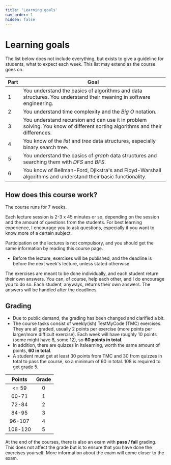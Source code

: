 ```yaml
---
title: 'Learning goals'
nav_order: 1
hidden: false
---
```


# Learning goals

The list below does not include everything, but exists to give a guideline for students, what to expect each week. This list may extend as the course goes on.

| Part   |      Goal  
|----------|-------------|
| 1| You understand the basics of algorithms and data structures. You understand their meaning in software engineering. |
| 2| You understand time complexity and the *Big O* notation.  |
| 3| You understand recursion and can use it in problem solving. You know of different sorting algorithms and their differences. |
| 4| You know of the *list* and *tree* data structures, especially binary search tree. |
| 5| You understand the basics of *graph* data structures and searching them with *DFS* and *BFS*. |
| 6| You know of Bellman-Ford, Djikstra's and Floyd-Warshall algorithms and understand their basic functionality. |


## How does this course work?

The course runs for 7 weeks.

Each lecture session is 2-3 x 45 minutes or so, depending on the session and the amount of questions from the students. For best learning experience, I encourage you to ask questions, especially if you want to know more of a certain subject.

Participation on the lectures is not compulsory, and you should get the same information by reading this course page.

* Before the lecture, exercises will be published, and the deadline is before the next week's lecture, unless stated otherwise. 

The exercises are meant to be done individually, and each student return their own answers. You can, of course, help each other, and I do encourage you to do so. Each student, anyways, returns their own answers. The answers will be handled after the deadlines.


## Grading

* Due to public demand, the grading has been changed and clarified a bit.
* The course tasks consist of weekly(ish) TestMyCode (TMC) exercises. They are all graded, usually 2 points per exercise (more points per larger/more difficult exercise). Each week will have roughly 10 points (some might have 8, some 12), so **60 points in total**.
* In addition, there are quizzes in Itslearning, worth the same amount of points, **60 in total**.
* A student must get at least 30 points from TMC and 30 from quizzes in total to pass the course, so a minimum of 60 in total. 108 is required to get grade 5.

|Points | Grade |
|:-----:|:-----:|
| <= 59 |   0   |
| 60-71 |   1   |
| 72-84 |   2   |
| 84-95 |   3   |
| 96-107 |   4   |
| 108-120 |   5   |

At the end of the courses, there is also an exam with **pass / fail** grading. This does not affect the grade but is to ensure that you have done the exercises yourself. More information about the exam will come closer to the exam.
